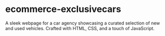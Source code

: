 # ecommerce-exclusivecars
A sleek webpage for a car agency showcasing a curated selection of new and used vehicles. Crafted with HTML, CSS, and a touch of JavaScript.
